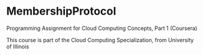 # MembershipProtocol

Programming Assignment for Cloud Computing Concepts, Part 1 (Coursera)

This course is part of the Cloud Computing Specialization, from University of Illinois
